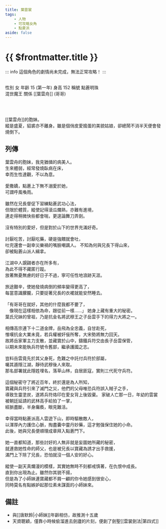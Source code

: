 ```yaml
---
title: 葉雲裳
tags:
    - 人物
    - 可攻略女角
    - 點蒼派
aside: false
---
```


# {{ $frontmatter.title }}

::: info
這個角色的劇情尚未完成，無法正常攻略！
:::

<ChTabs position="bottom">
	<ChTab title="初識">
		<ChMeet 
			src='/images/characters/girl_2/normal.png' 
			nameTitle='點蒼明珠'
			nameMain='葉雲裳'
			desc='葉雲舟的胞妹。<br>縱是盛夏，貂裘亦不離身。雖是個俏皮愛搗蛋的美貌姑娘，卻總鬧不消半天便會發燒倒下。'
			:animation=true
		/>
	</ChTab>
</ChTabs>
<br>

<InfoList>
	<Info title='角色資料' :open=true>
		<table>
			<ChTr>
				<ChTd isTitle=true>
					性別
				</ChTd>
				<ChTd>
					女
				</ChTd>
			</ChTr>
			<ChTr>
				<ChTd isTitle=true>
					年齡
				</ChTd>
				<ChTd>
					15 (第一年)
				</ChTd>
			</ChTr>
			<ChTr>
				<ChTd isTitle=true>
					身高
				</ChTd>
				<ChTd>
					152
				</ChTd>
			</ChTr>
			<ChTr>
				<ChTd isTitle=true>
					稱號
				</ChTd>
				<ChTd>
					點蒼明珠<br>混世魔王
				</ChTd>
			</ChTr>
			<ChTr>
				<ChTd isTitle=true position='center'>
					關係
				</ChTd>
			</ChTr>
			<ChTr>
				<ChTd position='center'>
					[[葉雲舟]] (哥哥)
				</ChTd>
			</ChTr>
		</table>
	</Info>
</InfoList>

<br>

[[葉雲舟]]的胞妹。  
縱是盛夏，貂裘亦不離身。雖是個俏皮愛搗蛋的美貌姑娘，卻總鬧不消半天便會發燒倒下。

<div style="clear:both;"></div>

## 列傳

<Tabs>
  <Tab title="列傳一">
	葉雲舟的胞妹，我見猶憐的病美人。<br>
	生來體弱，經常發燒臥病在床，<br>
	幸而生性達觀，不以為意。<br><br>
	愛撒嬌，點蒼上下無不溺愛於她，<br>
	可謂呼風喚雨。<br><br>
	雖然在兄長督促下習練點蒼武功心法，<br>
	但限於體質，縱使記得滾瓜爛熟，亦難有進境，<br>
	連走得稍微快些都會喘，更遑論舞刀弄劍。<br><br>
	沒有特別的愛好，但是對於山下的世界充滿好奇。<br><br>
	討厭吃苦，討厭吃藥，硬是強餵就會吐，<br>
	吐完還會一副幸災樂禍的嘴臉嘲諷人。
  </Tab>
  <Tab title="列傳二">
	不知為何與兄長下得山來，<br>
	卻被點蒼山派人緝拿。<br><br>
	江湖中人覬覦者亦在所多有，<br>
	為此不得不藏匿行蹤。<br>
	放著無憂無慮的好日子不過，寧可任性地浪跡天涯。<br><br>
	旅途艱辛，使她發燒病倒的頻率變得更高了，<br>
	每當意識朦朧，只要捉著兄長的衣襬就能安然睡去。<br><br>
	「有哥哥在就好，其他的什麼我都不要了，<br>
	　像現在這樣相依為命，跟從前一樣......」
  </Tab>
  <Tab title="列傳三">
	她身上藏有重大的秘密。<br>
	葉氏兄妹的曾祖，乃是抗金名將武穆王之子岳雲手下的得力大將之一。<br><br>
	相傳高宗連下十二道金牌，岳飛為全忠義，自甘赴死，<br>
	惟嘆抗金大業未竟，若兵權被奸佞所奪，大宋勢將無力回天。<br>
	故將岳家軍主力支散，並藏寶於山中，鑄鐵兵符交由長子岳雲保管，<br>
	以期未來能執兵符號令舊部，繼承護國之志。<br><br>
	豈料岳雲竟先於其父身死，危難之中託付兵符於部屬，<br>
	囑其遁隱江湖，靜待武穆後人來取。<br>
	那名部署就此隱姓埋名，落草山林，自居匪寇，實則三代死守兵符。<br><br>
	這個秘密守了將近百年，終於還是為人所知，<br>
	寶藏與兵符引來了滅門之災，他們的父母唯恐兵符誤入賊子之手，<br>
	導致生靈塗炭，遂將兵符烙印在愛女背上後毀棄。
  </Tab>
  <Tab title="列傳四">
	家破人亡那一日，年幼的雲裳被朝廷延請的武林高手給拍了一掌，<br>
	經脈盡斷，半身癱瘓，眼見難活。<br><br>
	幸得當時點蒼派高人雲遊下山，即時驅散敵人，<br>
	以渾厚內力護住心脈，掏盡囊中靈丹妙藥，這才勉强保住她的小命。<br>
	此後，她與兄長便順理成章拜入點蒼門下。<br><br>
	她一直都知道，那些討好的人無非就是妄圖她所藏的秘密，<br>
	就連救她性命的師父，也是被兄長以寶藏為誘才出手救援，<br>
	滿門上下除了兄長，恐怕就沒一個人安的好心。<br><br>
	縱使一副天真爛漫的模樣，其實她無時不刻都戒慎著，在仇恨中成長。<br>
	直到你出現為止。雖然你其貌不揚，<br>
	但是為了小師妹連寶藏都不屑一顧的你令她感到很安心，<br>
	同時莫名有點嫉妒起那位素未謀面的小師妹來。
  </Tab>
</Tabs>

## 備註

- 與[[唐默鈴|小師妹]]年齡相仿，故推測十五歲
- 天資聰穎，僅靠小時候偷溜進去劍廬的片刻，便創了劍聖[[雲裳劍法|第四式]]